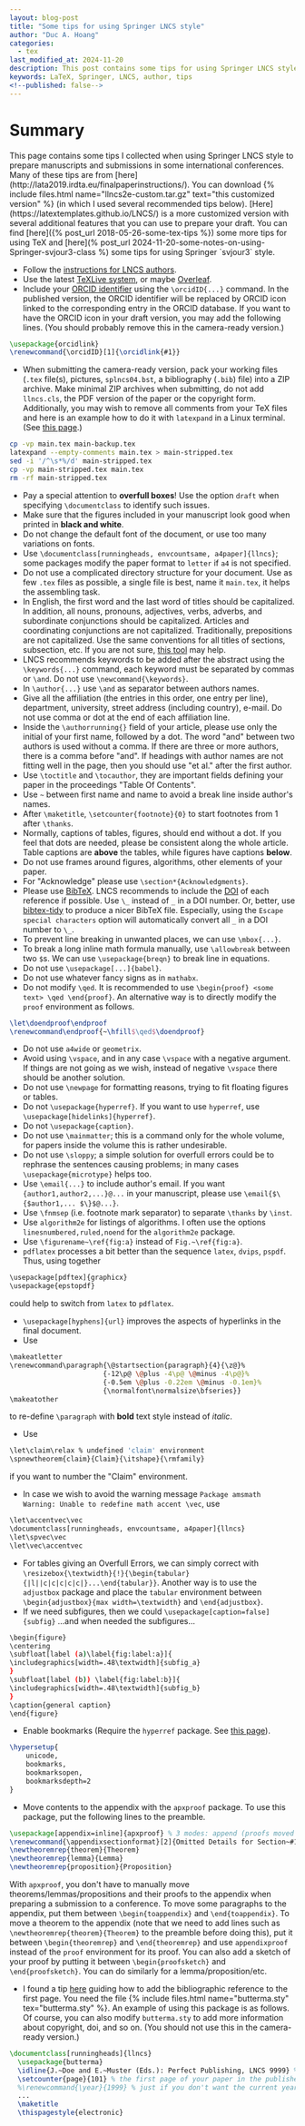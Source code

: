 ```yaml
---
layout: blog-post
title: "Some tips for using Springer LNCS style"
author: "Duc A. Hoang"
categories:
  - tex
last_modified_at: 2024-11-20
description: This post contains some tips for using Springer LNCS style
keywords: LaTeX, Springer, LNCS, author, tips
<!--published: false-->
---
```


<div class="alert alert-info" markdown="1">
<h1 class="alert-heading">Summary</h1>
This page contains some tips I collected when using Springer LNCS style to prepare manuscripts and submissions in some international conferences. Many of these tips are from [here](http://lata2019.irdta.eu/finalpaperinstructions/). You can download {% include files.html name="llncs2e-custom.tar.gz" text="this customized version" %} (in which I used several recommended tips below). [Here](https://latextemplates.github.io/LNCS/) is a more customized version with several additional features that you can use to prepare your draft. You can find [here]({% post_url 2018-05-26-some-tex-tips %}) some more tips for using TeX and [here](% post_url 2024-11-20-some-notes-on-using-Springer-svjour3-class %) some tips for using Springer `svjour3` style.
</div>


* Follow the [instructions for LNCS authors](https://www.springer.com/gp/computer-science/lncs/conference-proceedings-guidelines).
* Use the latest [TeXLive system](https://www.tug.org/texlive/), or maybe [Overleaf](https://www.overleaf.com/latex/templates/springer-lecture-notes-in-computer-science/kzwwpvhwnvfj#.WuA4JS5uZpi).
* Include your [ORCID identifier](https://orcid.org/) using the `\orcidID{...}` command. In the published version, the ORCID identifier will be replaced by ORCID icon linked to the corresponding entry in the ORCID database. If you want to have the ORCID icon in your draft version, you may add the following lines. (You should probably remove this in the camera-ready version.)
```latex
\usepackage{orcidlink}
\renewcommand{\orcidID}[1]{\orcidlink{#1}}
```
* When submitting the camera-ready version, pack your working files (`.tex` file(s), pictures, `splncs04.bst`, a bibliography (`.bib`) file) into a ZIP archive. Make minimal ZIP archives when submitting, do not add `llncs.cls`, the PDF version of the paper or the copyright form. Additionally, you may wish to remove all comments from your TeX files and here is an example how to do it with `latexpand` in a Linux terminal. (See [this page](https://tex.stackexchange.com/a/271460).)
```bash
cp -vp main.tex main-backup.tex
latexpand --empty-comments main.tex > main-stripped.tex
sed -i '/^\s*%/d' main-stripped.tex
cp -vp main-stripped.tex main.tex
rm -rf main-stripped.tex
```
* Pay a special attention to **overfull boxes**! Use the option `draft` when specifying `\documentclass` to identify such issues.
* Make sure that the figures included in your manuscript look good when printed in **black and white**.
* Do not change the default font of the document, or use too many variations on fonts.
* Use `\documentclass[runningheads, envcountsame, a4paper]{llncs}`; some packages modify the paper format to `letter` if `a4` is not specified.
* Do not use a complicated directory structure for your document. Use as few `.tex` files as possible, a single file is best, name it `main.tex`, it helps the assembling task.
* In English, the first word and the last word of titles should be capitalized. In addition, all nouns, pronouns, adjectives, verbs, adverbs, and subordinate conjunctions should be capitalized. Articles and coordinating conjunctions are not capitalized. Traditionally, prepositions are not capitalized. Use the same conventions for all titles of sections, subsection, etc. If you are not sure, [this tool](https://individed.com/code/to-title-case/) may help.
* LNCS recommends keywords to be added after the abstract using the `\keywords{...}` command, each keyword must be separated by commas or `\and`. Do not use `\newcommand{\keywords}`.
* In `\author{...}` use `\and` as separator between authors names.
* Give all the affiliation (the entries in this order, one entry per line), department, university, street address (including country), e-mail. Do not use comma or dot at the end of each affiliation line.
* Inside the `\authorrunning{}` field of your article, please use only the initial of your first name, followed by a dot. The word "and" between two authors is used without a comma. If there are three or more authors, there is a comma before "and". If headings with author names are not fitting well in the page, then you should use "et al." after the first author.
* Use `\toctitle` and `\tocauthor`, they are important fields defining your paper in the proceedings "Table Of Contents".
* Use `~` between first name and name to avoid a break line inside author's names.
* After `\maketitle`, `\setcounter{footnote}{0}` to start footnotes from 1 after `\thanks`.
* Normally, captions of tables, figures, should end without a dot. If you feel that dots are needed, please be consistent along the whole article. Table captions are **above** the tables, while figures have captions **below**.
* Do not use frames around figures, algorithms, other elements of your paper.
* For "Acknowledge" please use `\section*{Acknowledgments}`.
* Please use [BibTeX](http://www.bibtex.org/Using/). LNCS recommends to include the [DOI](https://www.doi.org/) of each reference if possible. Use `\_` instead of `_` in a DOI number. Or, better, use [bibtex-tidy](https://flamingtempura.github.io/bibtex-tidy/) to produce a nicer BibTeX file. Especially, using the `Escape special characters` option will automatically convert all `_` in a DOI number to `\_`.
* To prevent line breaking in unwanted places, we can use `\mbox{...}`.
* To break a long inline math formula manually, use `\allowbreak` between two `$`s. We can use `\usepackage{breqn}` to break line in equations.
* Do not use `\usepackage[...]{babel}`.
* Do not use whatever fancy signs as in `mathabx`.
* Do not modify `\qed`. It is recommended to use `\begin{proof} <some text> \qed \end{proof}`. An alternative way is to directly modify the `proof` environment as follows.
```latex
\let\doendproof\endproof
\renewcommand\endproof{~\hfill$\qed$\doendproof}
```
* Do not use `a4wide` or `geometrix`.
* Avoid using `\vspace`, and in any case `\vspace` with a negative argument. If things are not going as we wish, instead of negative `\vspace` there should be another solution.
* Do not use `\newpage` for formatting reasons, trying to fit floating figures or tables.
* Do not `\usepackage{hyperref}`. If you want to use `hyperref`, use `\usepackage[hidelinks]{hyperref}`.
* Do not `\usepackage{caption}`.
* Do not use `\mainmatter`; this is a command only for the whole volume, for papers inside the volume this is rather undesirable.
* Do not use `\sloppy`; a simple solution for overfull errors could be to rephrase the sentences causing problems; in many cases `\usepackage{microtype}` helps too.
* Use `\email{...}` to include author's email. If you want `{author1,author2,...}@...` in your manuscript, please use `\email{$\{$author1,... $\}$@...}`.
* Use `\fnmsep` (i.e. footnote mark separator) to separate `\thanks` by `\inst`.
* Use `algorithm2e` for listings of algorithms. I often use the options `linesnumbered,ruled,noend` for the `algorithm2e` package.
* Use `\figurename~\ref{fig:a}` instead of `Fig.~\ref{fig:a}`.
* `pdflatex` processes a bit better than the sequence `latex`, `dvips`, `pspdf`. Thus, using together
```bash
\usepackage[pdftex]{graphicx}
\usepackage{epstopdf}
```
could help to switch from `latex` to `pdflatex`.
* `\usepackage[hyphens]{url}` improves the aspects of hyperlinks in the final document.
* Use
```bash
\makeatletter
\renewcommand\paragraph{\@startsection{paragraph}{4}{\z@}%
                       {-12\p@ \@plus -4\p@ \@minus -4\p@}%
                       {-0.5em \@plus -0.22em \@minus -0.1em}%
                       {\normalfont\normalsize\bfseries}}
\makeatother
```
to re-define `\paragraph` with **bold** text style instead of *italic*.
* Use
```bash
\let\claim\relax % undefined 'claim' environment
\spnewtheorem{claim}{Claim}{\itshape}{\rmfamily}
```
if you want to number the "Claim" environment.
* In case we wish to avoid the warning message `Package amsmath Warning: Unable to redefine math accent \vec`, use
```bash
\let\accentvec\vec
\documentclass[runningheads, envcountsame, a4paper]{llncs}
\let\spvec\vec
\let\vec\accentvec
```
* For tables giving an Overfull Errors, we can simply correct with `\resizebox{\textwidth}{!}{\begin{tabular}{|l||c|c|c|c|c|}...\end{tabular}}`. Another way is to use the `adjustbox` package and place the `tabular` environment between `\begin{adjustbox}{max width=\textwidth}` and `\end{adjustbox}`.
* If we need subfigures, then we could
`\usepackage[caption=false]{subfig}` ...and when needed the subfigures...
```bash
\begin{figure}
\centering
\subfloat[label (a)\label{fig:label:a}]{
\includegraphics[width=.48\textwidth]{subfig_a}
}
\subfloat[label (b)) \label{fig:label:b}]{
\includegraphics[width=.48\textwidth]{subfig_b}
}
\caption{general caption}
\end{figure}
```
* Enable bookmarks (Require the `hyperref` package. See [this page](https://tex.stackexchange.com/a/52391)).
```latex
\hypersetup{
	unicode,
	bookmarks,
	bookmarksopen,
	bookmarksdepth=2
}
```
* Move contents to the appendix with the `apxproof` package. To use this package, put the following lines to the preamble.
```latex
\usepackage[appendix=inline]{apxproof} % 3 modes: append (proofs moved to appendix, use in a submission), inline (no appendix, use in a preprint full version), and strip (cutting off proofs instead of moving to appendix, use in a camera-ready version)
\renewcommand{\appendixsectionformat}[2]{Omitted Details for Section~#1 (#2)}
\newtheoremrep{theorem}{Theorem}
\newtheoremrep{lemma}{Lemma}
\newtheoremrep{proposition}{Proposition}
```
With `apxproof`, you don't have to manually move theorems/lemmas/propositions and their proofs to the appendix when preparing a submission to a conference. To move some paragraphs to the appendix, put them between `\begin{toappendix}` and `\end{toappendix}`. To move a theorem to the appendix (note that we need to add lines such as `\newtheoremrep{theorem}{Theorem}` to the preamble before doing this), put it between `\begin{theoremrep}` and `\end{theoremrep}` and use `appendixproof` instead of the `proof` environment for its proof. You can also add a sketch of your proof by putting it between `\begin{proofsketch}` and `\end{proofsketch}`. You can do similarly for a lemma/proposition/etc.
* I found a tip [here](https://www.cl.cam.ac.uk/~mgk25/publ-tips/) guiding how to add the bibliographic reference to the first page. You need the file {% include files.html name="butterma.sty" tex="butterma.sty" %}. An example of using this package is as follows. Of course, you can also modify `butterma.sty` to add more information about copyright, doi, and so on. (You should not use this in the camera-ready version.)
```latex
\documentclass[runningheads]{llncs}
  \usepackage{butterma}
  \idline{J.~Doe and E.~Muster (Eds.): Perfect Publishing, LNCS 9999} % information of your paper
  \setcounter{page}{101} % the first page of your paper in the published proceedings
  %\renewcommand{\year}{1999} % just if you don't want the current year
  ...
  \maketitle
  \thispagestyle{electronic}
```
